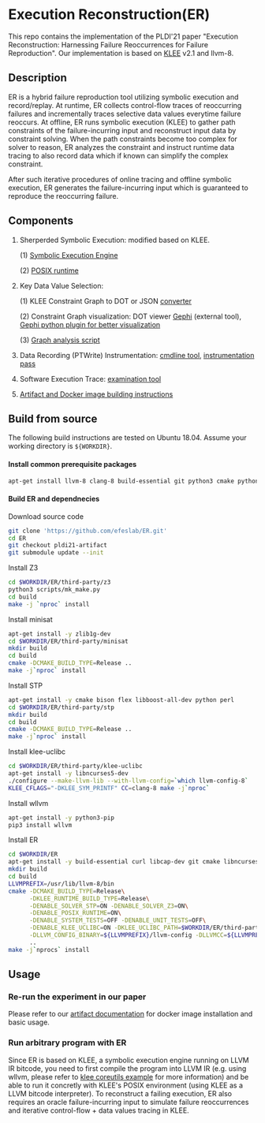 # Execution Reconstruction(ER)

This repo contains the implementation of the PLDI'21 paper "Execution Reconstruction: Harnessing Failure Reoccurrences for Failure Reproduction". Our implementation is based on [KLEE](https://klee.github.io/) v2.1 and llvm-8.

## Description

ER is a hybrid failure reproduction tool utilizing symbolic execution and record/replay. At runtime, ER collects control-flow traces of reoccurring failures and incrementally traces selective data values everytime failure reoccurs. At offline, ER runs symbolic execution (KLEE) to gather path constraints of the failure-incurring input and reconstruct input data by constraint solving. When the path constraints become too complex for solver to reason, ER analyzes the constraint and instruct runtime data tracing to also record data which if known can simplify the complex constraint.

After such iterative procedures of online tracing and offline symbolic execution, ER generates the failure-incurring input which is guaranteed to reproduce the reoccurring failure.

## Components

1. Sherperded Symbolic Execution: modified based on KLEE.

   (1) [Symbolic Execution Engine](lib/)

   (2) [POSIX runtime](runtime/POSIX)

2. Key Data Value Selection:

   (1) KLEE Constraint Graph to DOT or JSON [converter](tools/kleaver)

   (2) Constraint Graph visualization: DOT viewer [Gephi](https://gephi.org/) (external tool), [Gephi python plugin for better visualization](utils/visualize/hase.py)

   (3) [Graph analysis script](utils/visualize/hase.py)

3. Data Recording (PTWrite) Instrumentation: [cmdline tool](tools/prepass), [instrumentation pass](lib/Module/PTWritePass.cpp)

4. Software Execution Trace: [examination tool](tools/pathviewer)

5. [Artifact and Docker image building instructions](artifact/)

## Build from source

The following build instructions are tested on Ubuntu 18.04. Assume your working directory is `${WORKDIR}`.

#### Install common prerequisite packages

```bash
apt-get install llvm-8 clang-8 build-essential git python3 cmake python3-setuptools wget tcl-dev
```

#### Build ER and dependnecies

Download source code

```bash
git clone 'https://github.com/efeslab/ER.git'
cd ER
git checkout pldi21-artifact
git submodule update --init
```

Install Z3

```bash
cd $WORKDIR/ER/third-party/z3
python3 scripts/mk_make.py
cd build
make -j `nproc` install
```

Install minisat

```bash
apt-get install -y zlib1g-dev
cd $WORKDIR/ER/third-party/minisat
mkdir build
cd build
cmake -DCMAKE_BUILD_TYPE=Release ..
make -j`nproc` install
```

Install STP

```bash
apt-get install -y cmake bison flex libboost-all-dev python perl
cd $WORKDIR/ER/third-party/stp
mkdir build
cd build
cmake -DCMAKE_BUILD_TYPE=Release ..
make -j`nproc` install
```

Install klee-uclibc

```bash
cd $WORKDIR/ER/third-party/klee-uclibc
apt-get install -y libncurses5-dev
./configure --make-llvm-lib --with-llvm-config=`which llvm-config-8`
KLEE_CFLAGS="-DKLEE_SYM_PRINTF" CC=clang-8 make -j`nproc`
```

Install wllvm

```bash
apt-get install -y python3-pip
pip3 install wllvm
```

Install ER

```bash
cd $WORKDIR/ER
apt-get install -y build-essential curl libcap-dev git cmake libncurses5-dev python-minimal python-pip unzip libtcmalloc-minimal4 libgoogle-perftools-dev libsqlite3-dev doxygen
mkdir build
cd build
LLVMPREFIX=/usr/lib/llvm-8/bin
cmake -DCMAKE_BUILD_TYPE=Release\
      -DKLEE_RUNTIME_BUILD_TYPE=Release\
      -DENABLE_SOLVER_STP=ON -DENABLE_SOLVER_Z3=ON\
      -DENABLE_POSIX_RUNTIME=ON\
      -DENABLE_SYSTEM_TESTS=OFF -DENABLE_UNIT_TESTS=OFF\
      -DENABLE_KLEE_UCLIBC=ON -DKLEE_UCLIBC_PATH=$WORKDIR/ER/third-party/klee-uclibc\
      -DLLVM_CONFIG_BINARY=${LLVMPREFIX}/llvm-config -DLLVMCC=${LLVMPREFIX}/clang -DLLVMCXX=${LLVMPREFIX}/clang++\
      ..
make -j`nprocs` install
```



## Usage

### Re-run the experiment in our paper

Please refer to our [artifact documentation](artifact/README.txt) for docker image installation and basic usage.

### Run arbitrary program with ER

Since ER is based on KLEE, a symbolic execution engine running on LLVM IR bitcode, you need to first compile the program into LLVM IR (e.g. using wllvm, please refer to [klee coreutils example](https://klee.github.io/tutorials/testing-coreutils/) for more information) and be able to run it concretly with KLEE's POSIX environment (using KLEE as a LLVM bitcode interpreter).
To reconstruct a failing execution, ER also requires an oracle failure-incurring input to simulate failure reoccurrences and iterative control-flow + data values tracing in KLEE.
